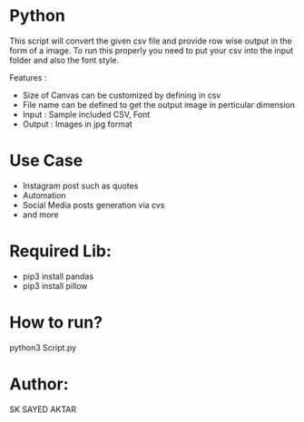 # Python
This script will convert the given csv file and provide row wise output in the form of a image. 
To run this properly you need to put your csv into the input folder and also the font style.

Features :
- Size of Canvas can be customized by defining in csv
- File name can be defined to get the output image in perticular dimension
- Input : Sample included CSV, Font
- Output : Images in jpg format

# Use Case
- Instagram post such as quotes
- Automation 
- Social Media posts generation via cvs
- and more

# Required Lib:
- pip3 install pandas
- pip3 install pillow

# How to run?
python3 Script.py

# Author:
SK SAYED AKTAR
